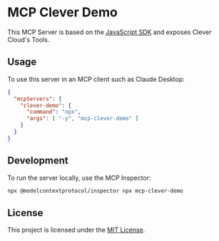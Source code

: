 # MCP Clever Demo

This MCP Server is based on the [JavaScript SDK](https://www.npmjs.com/package/mcp-js-server) and exposes Clever Cloud's Tools.

## Usage

To use this server in an MCP client such as Claude Desktop:

```json
{
  "mcpServers": {
    "clever-demo": {
      "command": "npx",
      "args": [ "-y", "mcp-clever-demo" ]
    }
  }
}
```

## Development

To run the server locally, use the MCP Inspector:

```bash
npx @modelcontextprotocol/inspector npx mcp-clever-demo
```

## License

This project is licensed under the [MIT License](LICENSE).
